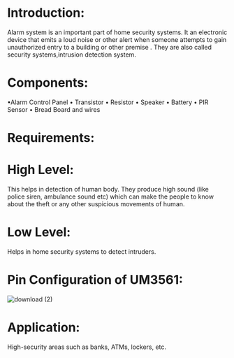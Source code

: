 # Introduction:
Alarm system is an important part of home security systems. It an electronic device that emits a loud noise or other alert when someone attempts to gain unauthorized entry to a building or other premise . They are also called security systems,intrusion detection system.

# Components:
•Alarm Control Panel • Transistor • Resistor • Speaker • Battery • PIR Sensor • Bread Board and wires

# Requirements:
# High Level:
This helps in detection of human body.
They produce high sound (like police siren, ambulance sound etc) which can make the people to know about the theft or any other suspicious movements of human.
# Low Level:
Helps in home security systems to detect intruders.
# Pin Configuration of UM3561:
![download (2)](https://user-images.githubusercontent.com/86915349/154889023-78c76baa-1cef-4898-9156-d27e3a87a7bc.png)




# Application:
High-security areas such as banks, ATMs, lockers, etc.

